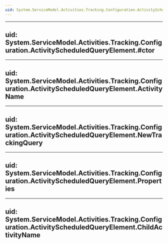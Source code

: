 ```yaml
---
uid: System.ServiceModel.Activities.Tracking.Configuration.ActivityScheduledQueryElement
---
```


---
uid: System.ServiceModel.Activities.Tracking.Configuration.ActivityScheduledQueryElement.#ctor
---

---
uid: System.ServiceModel.Activities.Tracking.Configuration.ActivityScheduledQueryElement.ActivityName
---

---
uid: System.ServiceModel.Activities.Tracking.Configuration.ActivityScheduledQueryElement.NewTrackingQuery
---

---
uid: System.ServiceModel.Activities.Tracking.Configuration.ActivityScheduledQueryElement.Properties
---

---
uid: System.ServiceModel.Activities.Tracking.Configuration.ActivityScheduledQueryElement.ChildActivityName
---
